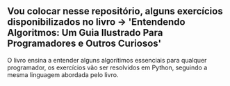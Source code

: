 ## Vou colocar nesse repositório, alguns exercícios disponibilizados no livro -> 'Entendendo Algoritmos: Um Guia Ilustrado Para Programadores e Outros Curiosos'

O livro ensina a entender alguns algorítimos essenciais para qualquer programador, os exercícios vão ser resolvidos em Python, seguindo a mesma linguagem abordada pelo livro.

